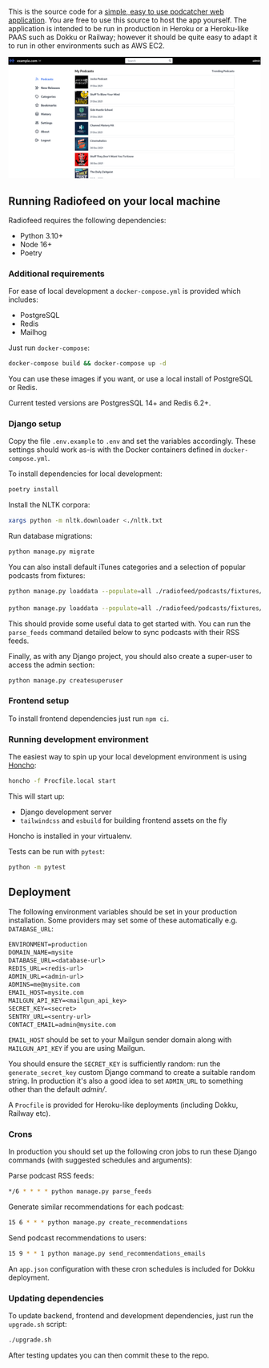 This is the source code for a [simple, easy to use podcatcher web application](https://radiofeed.app). You are free to use this source to host the app yourself. The application is intended to be run in production in Heroku or a Heroku-like PAAS such as Dokku or Railway; however it should be quite easy to adapt it to run in other environments such as AWS EC2.

![desktop](/screenshots/desktop.png?raw=True)

## Running Radiofeed on your local machine

Radiofeed requires the following dependencies:

* Python 3.10+
* Node 16+
* Poetry

### Additional requirements

For ease of local development a `docker-compose.yml` is provided which includes:

* PostgreSQL
* Redis
* Mailhog

Just run `docker-compose`:

```bash
docker-compose build && docker-compose up -d
```

You can use these images if you want, or use a local install of PostgreSQL or Redis.

Current tested versions are PostgresSQL 14+ and Redis 6.2+.

### Django setup

Copy the file `.env.example` to `.env` and set the variables accordingly. These settings should work as-is with the Docker containers defined in `docker-compose.yml`.

To install dependencies for local development:

```bash
poetry install
```

Install the NLTK corpora:

```bash
xargs python -m nltk.downloader <./nltk.txt
```

Run database migrations:

```bash
python manage.py migrate
```

You can also install default iTunes categories and a selection of popular podcasts from fixtures:

```bash
python manage.py loaddata --populate=all ./radiofeed/podcasts/fixtures/categories.json.gz

python manage.py loaddata --populate=all ./radiofeed/podcasts/fixtures/podcasts.json.gz
```

This should provide some useful data to get started with. You can run the `parse_feeds` command detailed below to sync podcasts with their RSS feeds.

Finally, as with any Django project, you should also create a super-user to access the admin section:

```bash
python manage.py createsuperuser
```


### Frontend setup

To install frontend dependencies just run `npm ci`.

### Running development environment

The easiest way to spin up your local development environment is using [Honcho](https://honcho.readthedocs.io/):

```bash
honcho -f Procfile.local start
```

This will start up:

* Django development server
* `tailwindcss` and `esbuild` for building frontend assets on the fly

Honcho is installed in your virtualenv.

Tests can be run with `pytest`:

```bash
python -m pytest
```

## Deployment

The following environment variables should be set in your production installation. Some providers may set some of these automatically e.g. `DATABASE_URL`:

```
ENVIRONMENT=production
DOMAIN_NAME=mysite
DATABASE_URL=<database-url>
REDIS_URL=<redis-url>
ADMIN_URL=<admin-url>
ADMINS=me@mysite.com
EMAIL_HOST=mysite.com
MAILGUN_API_KEY=<mailgun_api_key>
SECRET_KEY=<secret>
SENTRY_URL=<sentry-url>
CONTACT_EMAIL=admin@mysite.com
```

`EMAIL_HOST` should be set to your Mailgun sender domain along with `MAILGUN_API_KEY` if you are using Mailgun.

You should ensure the `SECRET_KEY` is sufficiently random: run the `generate_secret_key` custom Django command to create a suitable random string. In production it's also a good idea to set `ADMIN_URL` to something other than the default _admin/_.

A `Procfile` is provided for Heroku-like deployments (including Dokku, Railway etc).

### Crons

In production you should set up the following cron jobs to run these Django commands (with suggested schedules and arguments):

Parse podcast RSS feeds:

```bash
*/6 * * * * python manage.py parse_feeds
```

Generate similar recommendations for each podcast:

```bash
15 6 * * * python manage.py create_recommendations
```

Send podcast recommendations to users:

```bash
15 9 * * 1 python manage.py send_recommendations_emails
```

An `app.json` configuration with these cron schedules is included for Dokku deployment.

### Updating dependencies

To update backend, frontend and development dependencies, just run the `upgrade.sh` script:

```bash
./upgrade.sh
```

After testing updates you can then commit these to the repo.
